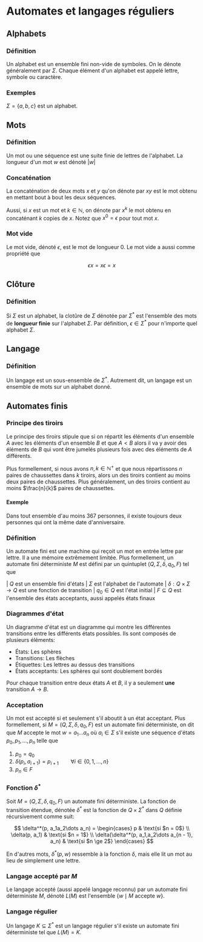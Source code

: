# Automates et langages réguliers

## Alphabets

### Définition

Un alphabet est un ensemble fini non-vide de symboles. On le dénote généralement par $\Sigma$. Chaque élément d'un alphabet est appelé lettre, symbole ou caractère.

### Exemples

$\Sigma = \{a, b, c\}$ est un alphabet.

## Mots

### Définition

Un mot ou une séquence est une suite finie de lettres de l'alphabet.
La longueur d'un mot $w$ est dénoté $|w|$

### Concaténation

La concaténation de deux mots $x$ et $y$ qu'on dénote par $xy$ est le mot obtenu en mettant bout à bout les deux séquences.

Aussi, si $x$ est un mot et $k \in \mathbb{N}$, on dénote par $x^k$ le mot obtenu en concaténant $k$ copies de $x$. Notez que $x^0 = \epsilon$ pour tout mot $x$.

### Mot vide

Le mot vide, dénoté $\epsilon$, est le mot de longueur 0. Le mot vide a aussi comme propriété que

$$
\epsilon x = x\epsilon = x
$$

## Clôture

### Définition

Si $\Sigma$ est un alphabet, la clotûre de $\Sigma$ dénotée par $\Sigma^*$ est l'ensemble des mots de **longueur finie** sur l'alphabet $\Sigma$. Par définition, $\epsilon \in \Sigma^*$ pour n'importe quel alphabet $\Sigma$.

## Langage

### Définition

Un langage est un sous-ensemble de $\Sigma^*$. Autrement dit, un langage est un ensemble de mots sur un alphabet donné.

## Automates finis

### Principe des tiroirs

Le principe des tiroirs stipule que si on répartit les éléments d'un ensemble $A$ avec les éléments d'un ensemble $B$ et que $A < B$ alors il va y avoir des éléments de $B$ qui vont être jumelés plusieurs fois avec des éléments de $A$ différents. 

Plus formellement, si nous avons $n, k \in \mathbb{N}^+$ et que nous répartissons $n$ paires de chaussettes dans $k$ tiroirs, alors un des tiroirs contient au moins deux paires de chaussettes. Plus généralement, un des tiroirs contient au moins $\frac{n}{k}$ paires de chaussettes.

#### Exemple

Dans tout ensemble d'au moins 367 personnes, il existe toujours deux personnes qui ont la même date d'anniversaire.

### Définition

Un automate fini est une machine qui reçoit un mot en entrée lettre par lettre. Il a une mémoire extrêmement limitée. Plus formellement, un automate fini déterministe $M$ est défini par un quintuplet $(Q, \Sigma, \delta, q_0, F)$ tel que

| $Q$ est un ensemble fini d'états
| $\Sigma$ est l'alphabet de l'automate
| $\delta: Q \times \Sigma \rightarrow Q$ est une fonction de transition
| $q_0 \in Q$ est l'état initial
| $F \subseteq Q$ est l'ensemble des états acceptants, aussi appelés états finaux

### Diagrammes d'état

Un diagramme d'état est un diagramme qui montre les différentes transitions entre les différents états possibles. Ils sont composés de plusieurs éléments:

- États: Les sphères
- Transitions: Les flèches
- Étiquettes: Les lettres au dessus des transitions
- États acceptants: Les sphères qui sont doublement bordés

Pour chaque transition entre deux états $A$ et $B$, il y a seulement **une** transition $A \rightarrow B$.

### Acceptation

Un mot est accepté si et seulement s'il aboutit à un état acceptant. Plus formellement, si $M = (Q, \Sigma, \delta, q_0, F)$ est un automate fini déterministe, on dit que $M$ accepte le mot $w = a_1\dots a_n$ où $a_i \in \Sigma$ s'il existe une séquence d'états $p_0,p_1,\dots,p_n$ telle que

1. $p_0 = q_0$
2. $\delta(p_i, a_{i + 1}) = p_{i + 1} \qquad{} \forall i \in \{0,1,\dots,n\}$
3. $p_n \in F$

### Fonction $\delta^*$

Soit $M = (Q, \Sigma, \delta, q_0, F)$ un automate fini déterministe. La fonction de transition étendue, dénotée $\delta^*$ est la fonction de $Q \times \Sigma^*$ dans $Q$ définie récursivement comme suit:

$$
\delta^*(p, a_1a_2\dots a_n) =
\begin{cases}
p                                                  & \text{si $n = 0$} \\
\delta(p, a_1)                                     & \text{si $n = 1$} \\
\delta(\delta^*(p, a_1,a_2\dots a_{n - 1}, a_n)    & \text{si $n \ge 2$}
\end{cases}
$$

En d'autres mots, $\delta^*(p, w)$ ressemble à la fonction $\delta$, mais elle lit un mot au lieu de simplement une lettre.

### Langage accepté par $M$

Le langage accepté (aussi appelé langage reconnu) par un automate fini déterministe $M$, dénoté $L(M)$ est l'ensemble $\{w \mid M~\text{accepte}~w\}$.

### Langage régulier

Un langage $K \subseteq \Sigma^*$ est un langage régulier s'il existe un automate fini déterministe tel que $L(M) = K$.
